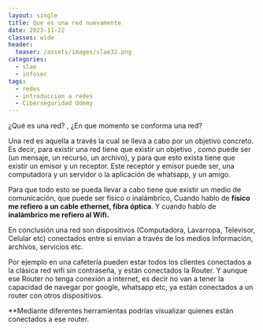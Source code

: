 ```yaml
---
layout: single
title: Que es una red nuevamente
date: 2023-11-22
classes: wide
header:
  teaser: /assets/images/slae32.png
categories:
  - slae
  - infosec
tags:
  - redes
  - introduccion a redes
  - Ciberseguridad Udemy
---
```


¿Qué es una red? , ¿En que momento se conforma una red?

Una red es aquella a través la cual se lleva a cabo por un objetivo concreto.
Es decir, para existir una red tiene que existir un objetivo , como puede ser (un mensaje, un recurso, un archivo), y para que esto exista tiene que existir un emisor y un receptor. 
Este receptor y emisor puede ser, una computadora y un servidor o la aplicación de whatsapp, y un amigo.

Para que todo esto se pueda llevar a cabo tiene que existir un medio de comunicación, que puede ser físico o inalámbrico, Cuando hablo de **físico me refiero a un cable ethernet, fibra óptica**.
Y cuando hablo de **inalámbrico me refiero al Wifi.**

En conclusión una red son dispositivos (Computadora, Lavarropa, Televisor, Celular etc) conectados entre si envían a través de los medios Información, archivos, servicios etc.

Por ejemplo en una cafetería pueden estar todos los clientes conectados a la clásica red wifi sin contraseña, y están conectados la Router.
Y aunque ese Router no tenga conexión a internet, es decir no van a tener la capacidad de navegar por google, whatsapp etc, ya están conectados a un router con otros dispositivos.

**Mediante diferentes herramientas podrías visualizar quienes están conectados a ese router. 


